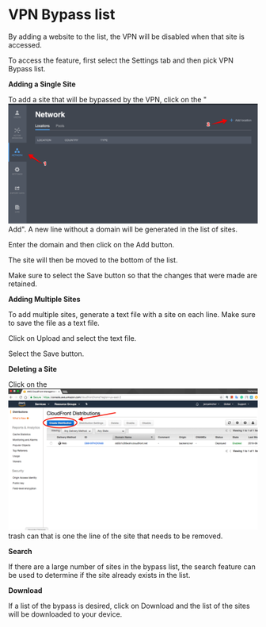 # VPN Bypass list

By adding a website to the list, the VPN will be disabled when that site is accessed.

To access the feature, first select the Settings tab and then pick VPN Bypass list.

**Adding a Single Site**

To add a site that will be bypassed by the VPN, click on the " ![](../../.gitbook/assets/image%20%2817%29.png) Add". A new line without a domain will be generated in the list of sites. 

Enter the domain and then click on the Add button.

The site will then be moved to the bottom of the list.

Make sure to select the Save button so that the changes that were made are retained.

**Adding Multiple Sites**

To add multiple sites, generate a text file with a site on each line.  Make sure to save the file as a text file.

Click on Upload and select the text file.

Select the Save button.

**Deleting a Site**

Click on the ![](../../.gitbook/assets/image%20%2816%29.png) trash can that is one the line of the site that needs to be removed.

**Search**

If there are a large number of sites in the bypass list, the search feature can be used to determine if the site already exists in the list.

**Download** 

If a list of the bypass is desired, click on Download and the list of the sites will be downloaded to your device.


